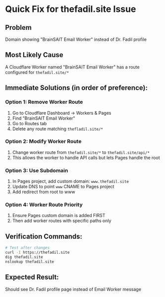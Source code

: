 # Quick Fix for thefadil.site Issue

## Problem
Domain showing "BrainSAIT Email Worker" instead of Dr. Fadil profile

## Most Likely Cause
A Cloudflare Worker named "BrainSAIT Email Worker" has a route configured for `thefadil.site/*`

## Immediate Solutions (in order of preference):

### Option 1: Remove Worker Route
1. Go to Cloudflare Dashboard → Workers & Pages
2. Find "BrainSAIT Email Worker"
3. Go to Routes tab
4. Delete any route matching `thefladil.site/*`

### Option 2: Modify Worker Route
1. Change worker route from `thefadil.site/*` to `thefadil.site/api/*`
2. This allows the worker to handle API calls but lets Pages handle the root

### Option 3: Use Subdomain
1. In Pages project, add custom domain: `www.thefadil.site`
2. Update DNS to point `www` CNAME to Pages project
3. Add redirect from root to www

### Option 4: Worker Route Priority
1. Ensure Pages custom domain is added FIRST
2. Then add worker routes with specific paths only

## Verification Commands:
```bash
# Test after changes
curl -I https://thefadil.site
dig thefadil.site
nslookup thefadil.site
```

## Expected Result:
Should see Dr. Fadil profile page instead of Email Worker message